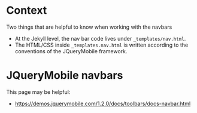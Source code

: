 ---
---

# Context

Two things that are helpful to know when working with the navbars

* At the Jekyll level, the nav bar code lives under `_templates/nav.html`.
* The HTML/CSS inside `_templates.nav.html` is written according to the conventions of the JQueryMobile framework.

# JQueryMobile navbars

This page may be helpful:
* <https://demos.jquerymobile.com/1.2.0/docs/toolbars/docs-navbar.html>

